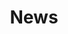 ---
draft: true
title: News
description: 'News from Asheville Ecological Services Field Office.'
hero:
    name: bog-turtle-tiny.jpg
    alt: 'A tiny turtle in the palm of a hand.'
    caption: 'A tiny bog turtle. <a href="https://flic.kr/p/jeEh2h">Photo</a> by Rosie Walunas, USFWS.'
    link: 'https://flic.kr/p/jeEh2h'
query: 'Asheville Ecological Services Field Office'
section: news
type: field-station
nav: News
tags:
    - 'Asheville Ecological Services Field Office'
updated: 'August 23rd, 2018'
---
